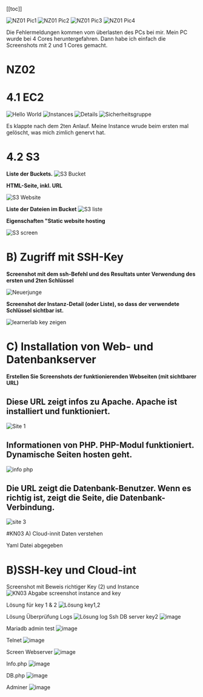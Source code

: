 [[toc]]

[]()

![NZ01 Pic1](https://github.com/NxahX0/M346/assets/118827507/22dc102c-3b29-4d2e-9c77-4015d29f7753)
![NZ01 Pic2](https://github.com/NxahX0/M346/assets/118827507/b384cf21-ae76-4a0b-b652-649f69be5413)
![NZ01 Pic3](https://github.com/NxahX0/M346/assets/118827507/5c78ebe2-4162-4497-bda8-7aae69ba3df9)
![NZ01 Pic4](https://github.com/NxahX0/M346/assets/118827507/95619dc8-8a86-4f44-948b-5d572fba6d59)

Die Fehlermeldungen kommen vom überlasten des PCs bei mir. Mein PC wurde bei 4 Cores heruntergefahren. Dann habe ich einfach die Screenshots mit 2 und 1 Cores gemacht. 


# NZ02

# 4.1 EC2

![Hello World](https://github.com/NxahX0/M346/assets/118827507/9b1f6e89-ca8f-4300-bcf0-e65466b3dc43)
![Instances](https://github.com/NxahX0/M346/assets/118827507/9c98a4df-c786-4bc4-a4d4-3d89b8484b25)
![Details](https://github.com/NxahX0/M346/assets/118827507/b9a1f500-46c4-496a-bc00-85a5cb099d60)
![Sicherheitsgruppe](https://github.com/NxahX0/M346/assets/118827507/594b6610-03ba-42ec-bd87-bf109057a224)

Es klappte nach dem 2ten Anlauf. Meine Instance wrude beim ersten mal gelöscht, was mich zimlich genervt hat. 


# 4.2 S3

**Liste der Buckets.**
![S3 Bucket](https://github.com/NxahX0/M346/assets/118827507/09b20ba1-afd5-4734-baf1-9bd242f8009e)

**HTML-Seite, inkl. URL**

![S3 Website](https://github.com/NxahX0/M346/assets/118827507/f66fcb78-930b-4d41-b9c7-7a863b9ae185)

**Liste der Dateien im Bucket**
![S3 liste](https://github.com/NxahX0/M346/assets/118827507/125f966f-113d-49b2-be4b-426d28fd0723)

**Eigenschaften "Static website hosting**

![S3 screen](https://github.com/NxahX0/M346/assets/118827507/4df5f107-b56b-4ddb-b9ab-8d2ae07134af)

# B) Zugriff mit SSH-Key

**Screenshot mit dem ssh-Befehl und des Resultats unter Verwendung des ersten und 2ten Schlüssel**

![Neuerjunge](https://github.com/NxahX0/M346/assets/118827507/c385f64a-c419-45b2-bb9f-da3e693019a5)


**Screenshot der Instanz-Detail (oder Liste), so dass der verwendete Schlüssel sichtbar ist.**

![learnerlab key zeigen](https://github.com/NxahX0/M346/assets/118827507/9b44b775-29b2-45fc-82d7-f63c338148ad)


# C) Installation von Web- und Datenbankserver

**Erstellen Sie Screenshots der funktionierenden Webseiten (mit sichtbarer URL)**


## Diese URL zeigt infos zu Apache. Apache ist installiert und funktioniert.

![Site 1](https://github.com/NxahX0/M346/assets/118827507/3418a4f4-25a7-4b2e-9a65-0888809afbab)


##  Informationen von PHP. PHP-Modul funktioniert. Dynamische Seiten hosten geht.

![info php](https://github.com/NxahX0/M346/assets/118827507/69fc19be-7741-4b42-a609-2071e1ef9ca8)


## Die URL zeigt die Datenbank-Benutzer. Wenn es richtig ist, zeigt die Seite, die Datenbank-Verbindung.

![site 3](https://github.com/NxahX0/M346/assets/118827507/85f71b48-5b47-4f10-9f70-ccb13916df01)


#KN03
A) Cloud-innit Daten verstehen

Yaml Datei abgegeben

# B)SSH-key und Cloud-int

Screenshot mit Beweis richtiger Key (2) und Instance
![KN03 Abgabe screenshot instance and key](https://github.com/NxahX0/M346/assets/118827507/50aa2041-0dae-476e-b01f-c5c0bc64f893)

Lösung für key 1 & 2 
![Lösung key1,2](https://github.com/NxahX0/M346/assets/118827507/fa3fc7d4-0e19-4633-8e2b-2601a9b7b0b7)

Lösung Überprüfung Logs
![Lösung log](https://github.com/NxahX0/M346/assets/118827507/ff3d3c3e-2639-4113-852a-4239787f333a)
Ssh DB server key2
![image](https://github.com/NxahX0/M346/assets/118827507/78b91dce-ebf2-4cca-85c3-42af2b0dd76e)

Mariadb admin test
![image](https://github.com/NxahX0/M346/assets/118827507/68a23486-f85f-4fd0-9bde-8310e0424edc)

Telnet
![image](https://github.com/NxahX0/M346/assets/118827507/7d383d0a-d296-42d1-a5fd-31358d548908)

Screen Webserver 
![image](https://github.com/NxahX0/M346/assets/118827507/782c5787-da85-42d7-979b-802f103a5008)

Info.php
![image](https://github.com/NxahX0/M346/assets/118827507/6c4ce3e9-e9e5-4abf-82b5-63d1169cbc58)

DB.php
![image](https://github.com/NxahX0/M346/assets/118827507/82fbae6d-db48-4674-b573-0b6c6664b74c)

Adminer
![image](https://github.com/NxahX0/M346/assets/118827507/45c064d8-fd7d-4d7e-8f8e-69b77e736b43)




